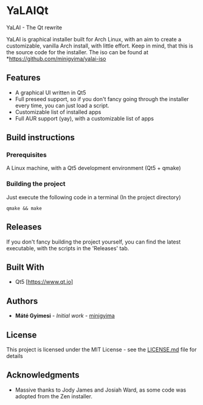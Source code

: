 # YaLAIQt

YaLAI - The Qt rewrite

YaLAI is graphical installer built for Arch Linux, with an aim to create a customizable, vanilla Arch install, with little effort.
Keep in mind, that this is the source code for the installer. The iso can be found at *https://github.com/minigyima/yalai-iso

## Features
- A graphical UI written in Qt5
- Full preseed support, so if you don't fancy going through the installer every time, you can just load a script.
- Customizable list of installed apps
- Full AUR support (yay), with a customizable list of apps

## Build instructions

### Prerequisites

A Linux machine, with a Qt5 development environment (Qt5 + qmake)

### Building the project

Just execute the following code in a terminal (In the project directory)

```
qmake && make
```
## Releases

If you don't fancy building the project yourself, you can find the latest executable, with the scripts in the 'Releases' tab.

## Built With

* Qt5 [https://www.qt.io]

## Authors

* **Máté Gyimesi** - *Initial work* - [minigyima](https://github.com/minigyima)

## License

This project is licensed under the MIT License - see the [LICENSE.md](LICENSE.md) file for details

## Acknowledgments
* Massive thanks to Jody James and Josiah Ward, as some code was adopted from the Zen installer.
